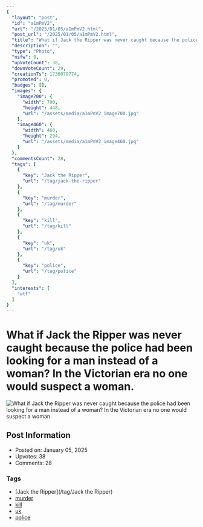 ```yaml
---
{
  "layout": "post",
  "id": "a1mPmV2",
  "url": "/2025/01/05/a1mPmV2.html",
  "post_url": "/2025/01/05/a1mPmV2.html",
  "title": "What if Jack the Ripper was never caught because the police had been looking for a man instead of a woman? In the Victorian era no one would suspect a woman.",
  "description": "",
  "type": "Photo",
  "nsfw": 0,
  "upVoteCount": 38,
  "downVoteCount": 29,
  "creationTs": 1736079774,
  "promoted": 0,
  "badges": [],
  "images": {
    "image700": {
      "width": 700,
      "height": 448,
      "url": "/assets/media/a1mPmV2_image700.jpg"
    },
    "image460": {
      "width": 460,
      "height": 294,
      "url": "/assets/media/a1mPmV2_image460.jpg"
    }
  },
  "commentsCount": 28,
  "tags": [
    {
      "key": "Jack the Ripper",
      "url": "/tag/jack-the-ripper"
    },
    {
      "key": "murder",
      "url": "/tag/murder"
    },
    {
      "key": "kill",
      "url": "/tag/kill"
    },
    {
      "key": "uk",
      "url": "/tag/uk"
    },
    {
      "key": "police",
      "url": "/tag/police"
    }
  ],
  "interests": [
    "wtf"
  ]
}
---
```


# What if Jack the Ripper was never caught because the police had been looking for a man instead of a woman? In the Victorian era no one would suspect a woman.

![What if Jack the Ripper was never caught because the police had been looking for a man instead of a woman? In the Victorian era no one would suspect a woman.](/assets/media/a1mPmV2_image700.jpg)

## Post Information

- Posted on: January 05, 2025
- Upvotes: 38
- Comments: 28

### Tags

- [Jack the Ripper](/tag/Jack the Ripper)
- [murder](/tag/murder)
- [kill](/tag/kill)
- [uk](/tag/uk)
- [police](/tag/police)
